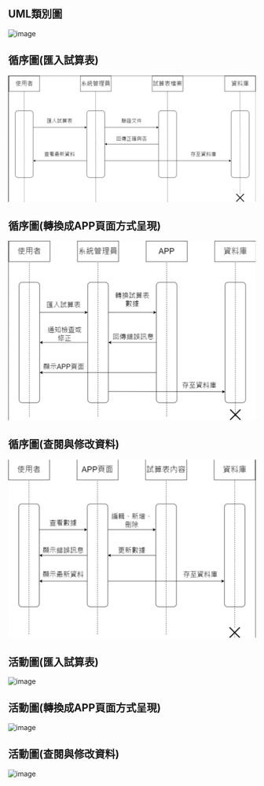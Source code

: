 ## UML類別圖  
![image](UML(UML類別圖).png)
## 循序圖(匯入試算表)  
![image](循序圖(匯入試算表).png)
## 循序圖(轉換成APP頁面方式呈現)  
![image](循序圖(轉換成APP頁面方式呈現).png)
## 循序圖(查閱與修改資料)  
![image](循序圖(查閱與修改資料).png)
## 活動圖(匯入試算表)  
![image](https://github.com/C110118109/system-analysis_fiveflowers/assets/121861750/8ab5a244-11e3-4760-9f63-8d945fa063a3)
## 活動圖(轉換成APP頁面方式呈現)  
![image](https://github.com/C110118109/system-analysis_fiveflowers/assets/121861750/0cf2b2fd-ce55-4416-bc30-b9052989a76c)
## 活動圖(查閱與修改資料)  
![image](https://github.com/C110118109/system-analysis_fiveflowers/assets/121861750/7c645839-670e-4aaf-99fd-5ded05f113cc)

